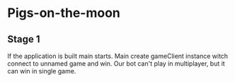 # Pigs-on-the-moon

## Stage 1
If the application is built main starts. Main create gameClient instance witch connect to unnamed game and win. Our bot can't play in multiplayer, but it can win in single game. 